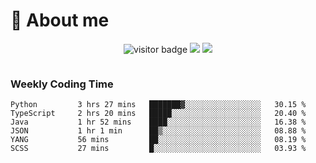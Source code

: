 <!-- ![](https://youpai.roccoshi.top/img/20200804214216.png) -->

# 🧐 About me
 
<p align="center">
<img src="https://visitor-badge.laobi.icu/badge?page_id=Lincest.Lincest&title=hits" alt="visitor badge"/>
<a href="mailto:imroccoshi@gmail.com"><img src="https://img.shields.io/badge/gmail-imroccoshi%40gmail.com-red"></a>
<a href="https://blog.roccoshi.top"><img src="https://img.shields.io/badge/blog-roccoshi-green"></a>
</p>

<div align="center">
  <img src="https://github-readme-stats.vercel.app/api?username=Lincest&show_icons=true&count_private=true&show_owner=true" alt="">
   <!-- <img src="https://github-readme-stats.vercel.app/api/wakatime?username=Moreality&v=2" alt=""/> -->
</div>

### Weekly Coding Time

<!--START_SECTION:waka-->

```text
Python         3 hrs 27 mins   ███████▓░░░░░░░░░░░░░░░░░   30.15 %
TypeScript     2 hrs 20 mins   █████░░░░░░░░░░░░░░░░░░░░   20.40 %
Java           1 hr 52 mins    ████░░░░░░░░░░░░░░░░░░░░░   16.38 %
JSON           1 hr 1 min      ██▒░░░░░░░░░░░░░░░░░░░░░░   08.88 %
YANG           56 mins         ██░░░░░░░░░░░░░░░░░░░░░░░   08.19 %
SCSS           27 mins         █░░░░░░░░░░░░░░░░░░░░░░░░   03.93 %
```

<!--END_SECTION:waka-->


